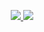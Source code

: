 <p align="center">
  <a href="https://github.com/zhpanvip">
    <img src="https://github-readme-stats.wasabeef.vercel.app/api?username=zhpanvip&show_icons=true&line_height=24&show_icons=true&theme=buefy&include_all_commits=true" />
  </a>
  
  <a href="https://github.com/zhpanvip">
    <img src="https://github-readme-stats.vercel.app/api/top-langs/?username=zhpanvip&layout=compact" />
  </a>
  
</p>
  
  
